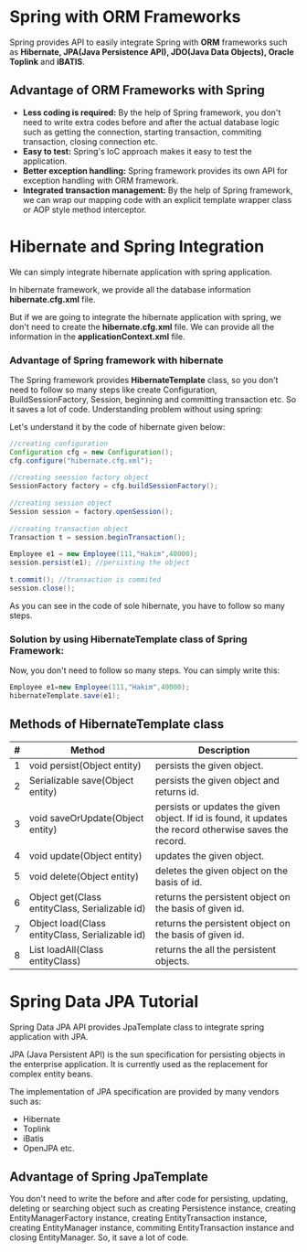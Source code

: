 # Spring with ORM Frameworks
Spring provides API to easily integrate Spring with **ORM** frameworks such as **Hibernate, JPA(Java Persistence API), JDO(Java Data Objects), Oracle Toplink** and **iBATIS**.

## Advantage of ORM Frameworks with Spring
- **Less coding is required:** By the help of Spring framework, you don't need to write extra codes before and after the actual database logic such as getting the connection, starting transaction, commiting transaction, closing connection etc.
- **Easy to test:** Spring's IoC approach makes it easy to test the application.
- **Better exception handling:** Spring framework provides its own API for exception handling with ORM framework.
- **Integrated transaction management:** By the help of Spring framework, we can wrap our mapping code with an explicit template wrapper class or AOP style method interceptor.

# Hibernate and Spring Integration
We can simply integrate hibernate application with spring application.

In hibernate framework, we provide all the database information **hibernate.cfg.xml** file.

But if we are going to integrate the hibernate application with spring, we don't need to create the **hibernate.cfg.xml** file. We can provide all the information in the **applicationContext.xml** file.

### Advantage of Spring framework with hibernate
The Spring framework provides **HibernateTemplate** class, so you don't need to follow so many steps like create Configuration, BuildSessionFactory, Session, beginning and committing transaction etc.
So it saves a lot of code. Understanding problem without using spring:

Let's understand it by the code of hibernate given below:
```java
//creating configuration  
Configuration cfg = new Configuration();    
cfg.configure("hibernate.cfg.xml");    
    
//creating seession factory object    
SessionFactory factory = cfg.buildSessionFactory();    
    
//creating session object    
Session session = factory.openSession();    
    
//creating transaction object    
Transaction t = session.beginTransaction();    
        
Employee e1 = new Employee(111,"Hakim",40000);    
session.persist(e1); //persisting the object    
    
t.commit(); //transaction is commited    
session.close();    
```
As you can see in the code of sole hibernate, you have to follow so many steps.

### Solution by using HibernateTemplate class of Spring Framework:

Now, you don't need to follow so many steps. You can simply write this:

```java
Employee e1=new Employee(111,"Hakim",40000);    
hibernateTemplate.save(e1);  
```

## Methods of HibernateTemplate class

| # | Method | Description |
| - | ------ | ----------- |
| 1 | void persist(Object entity) |	persists the given object. |
| 2 | Serializable save(Object entity) | persists the given object and returns id. |
| 3 | void saveOrUpdate(Object entity) | persists or updates the given object. If id is found, it updates the record otherwise saves the record. |
| 4 | void update(Object entity) | updates the given object. |
| 5 | void delete(Object entity) | deletes the given object on the basis of id. |
| 6 | Object get(Class entityClass, Serializable id) | returns the persistent object on the basis of given id. |
| 7 | Object load(Class entityClass, Serializable id) | returns the persistent object on the basis of given id. |
| 8 | List loadAll(Class entityClass) | returns the all the persistent objects. |

# Spring Data JPA Tutorial
Spring Data JPA API provides JpaTemplate class to integrate spring application with JPA.

JPA (Java Persistent API) is the sun specification for persisting objects in the enterprise application. It is currently used as the replacement for complex entity beans.

The implementation of JPA specification are provided by many vendors such as:

- Hibernate
- Toplink
- iBatis
- OpenJPA etc.

## Advantage of Spring JpaTemplate
You don't need to write the before and after code for persisting, updating, deleting or searching object such as creating Persistence instance, creating EntityManagerFactory instance, creating EntityTransaction instance, creating EntityManager instance, commiting EntityTransaction instance and closing EntityManager.
So, it save a lot of code.


